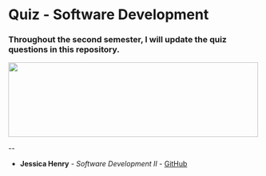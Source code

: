 # Quiz  - Software Development 

### Throughout the second semester, I will update the quiz questions in this repository.

<p aling="center">
<a>
<img src="https://opencourses.itsligo.ie/pluginfile.php/38887/course/summary/IT%20Sligo%20Logo.jpg" height="150px" width="500px">
</a>
</p>

--


* **Jessica Henry** - *Software Development II* - [GitHub](https://github.com/henry-jessica)
